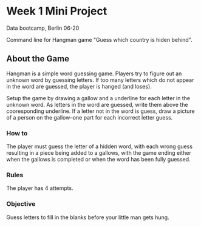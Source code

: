 # Week 1 Mini Project
Data bootcamp, Berlin 06-20

Command line for Hangman game "Guess which country is hiden behind". 

## About the Game
Hangman is a simple word guessing game. Players try to figure out an unknown word by guessing letters. If too many letters which do not appear in the word are guessed, the player is hanged (and loses).

Setup the game by drawing a gallow and a underline for each letter in the unknown word. As letters in the word are guessed, write them above the cooresponding underline. If a letter not in the word is guess, draw a picture of a person on the gallow–one part for each incorrect letter guess. 

### How to 
The player must guess the letter of a hidden word, with each wrong guess resulting in a piece being added to a gallows, with the game ending either when the gallows is completed or when the word has been fully guessed. 

### Rules
The player has 4 attempts.

### Objective
Guess letters to fill in the blanks before your little man gets hung.
